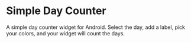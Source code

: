 # Simple Day Counter
A simple day counter widget for Android.
Select the day, add a label, pick your colors, and your widget will count the days.


